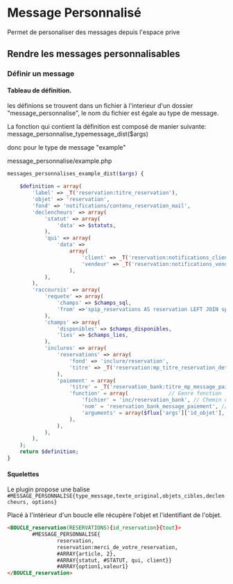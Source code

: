 # Message Personnalisé
Permet de personaliser des messages depuis l'espace prive

## Rendre les messages personnalisables


### Définir un message


#### Tableau de définition.

les définions se trouvent dans un fichier à l'interieur d'un dossier "message_personnalise", le nom du fichier est égale au type de message.

La fonction qui contient la définition est composé de manier suivante: message_personnalise_typemessage_dist($args)

donc pour le type de message "example"


message_personnalise/example.php

``` php
messages_personnalises_example_dist($args) {

	$definition = array(
		'label' => _T('reservation:titre_reservation'),
		'objet' => 'reservation',
		'fond' => 'notifications/contenu_reservation_mail',
		'declencheurs' => array(
			'statut' => array(
				'data' => $statuts,
			),
			'qui' => array(
				'data' =>
					array(
						'client' => _T('reservation:notifications_client_label'),
						'vendeur' => _T('reservation:notifications_vendeur_label'),
					),
			),
		),
		'raccoursis' => array(
			'requete' => array(
				'champs' => $champs_sql,
				'from' =>'spip_reservations AS reservation LEFT JOIN spip_auteurs AS auteur USING(id_auteur)'
			),
			'champs' => array(
				'disponibles' => $champs_disponibles,
				'lies' => $champs_lies,
			),
			'inclures' => array(
				'reservations' => array(
					'fond' => 'inclure/reservation',
					'titre' => _T('reservation:mp_titre_reservation_details'),
				),
				'paiement' = array(
					'titre' = _T('reservation_bank:titre_mp_message_paiement'),
					'function' = array(				// Genre fonction
						'fichier' = 'inc/reservation_bank', // Chemin du fichier dans lequel se trouve la fonction.
						'nom' = 'reservation_bank_message_paiement', // Nom de la fonction
						'arguments' = array($flux['args']['id_objet'], $flux['args']['qui']), // Tableau d'éventuueles arguments
					),
				),
			),
		),
	);
	return $definition;
}
```


#### Squelettes

Le plugin propose une balise `#MESSAGE_PERSONNALISE{type_message,texte_original,objets_cibles,declencheurs, options} `

Placé à l'intérieur d'un boucle elle récupère l'objet et l'identifiant de l'objet.

``` html
<BOUCLE_reservation(RESERVATIONS){id_reservation}{tout}>
		#MESSAGE_PERSONNALISE{
				reservation,
				reservation:merci_de_votre_reservation,
				#ARRAY{article, 2},
				#ARRAY{statut, #STATUT, qui, client}}
				#ARRAY{option1,valeur1}
</BOUCLE_reservation>
```